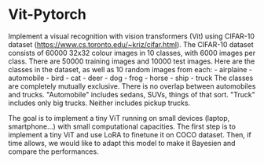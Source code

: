 # Vit-Pytorch

Implement a visual recognition with vision transformers (Vit) using CIFAR-10 dataset (https://www.cs.toronto.edu/~kriz/cifar.html).
The CIFAR-10 dataset consists of 60000 32x32 colour images in 10 classes, with 6000 images per class. There are 50000 training images and 10000 test images.
Here are the classes in the dataset, as well as 10 random images from each:
    - airplaine
    - automobile
    - bird
    - cat
    - deer
    - dog
    - frog
    - horse
    - ship
    - truck
The classes are completely mutually exclusive. There is no overlap between automobiles and trucks. "Automobile" includes sedans, SUVs, things of that sort. "Truck" includes only big trucks. Neither includes pickup trucks.

The goal is to implement a tiny ViT running on small devices (laptop, smartphone...) with small computational capacities. 
The first step is to implement a tiny ViT and use LoRA to finetune it on COCO dataset. Then, if time allows, we would like to adapt this model to make it Bayesien and compare the performances. 
